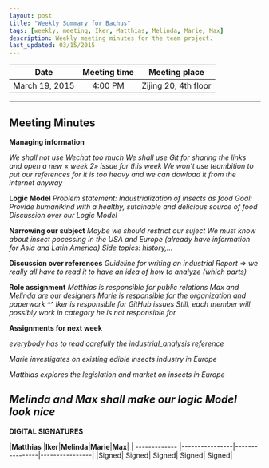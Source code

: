 ```yaml
---
layout: post
title: "Weekly Summary for Bachus"
tags: [weekly, meeting, Iker, Matthias, Melinda, Marie, Max]
description: Weekly meeting minutes for the team project.
last_updated: 03/15/2015
---
```


|**Date** |**Meeting time**|**Meeting place**
| ------------- |:----------------:|:-------:
|March 19, 2015| 4:00 PM | Zijing 20, 4th floor


----------


Meeting Minutes
------

**Managing information** 

*We shall not use Wechat too much*
*We shall use Git for sharing the links and open a new « week  2» issue for this week*
*We won't use teambition to put our references for it is too heavy and we can dowload it from the internet anyway*

**Logic Model**
*Problem statement: Industrialization of insects as food*
*Goal: Provide humanikind with a  healthy, sutainable and delicious source of food*
*Discussion over our Logic Model* 

**Narrowing our subject**
*Maybe we should restrict our suject*
*We must know about insect pocessing in the USA and Europe (already have information for Asia and Latin America)*
*Side topics: history,...*

**Discussion over references**
*Guideline for writing an industrial Report => we really all have to read it to have an idea of how to analyze (which parts)*

**Role assignment**
*Matthias is responsible for public relations*
*Max and Melinda are our designers*
*Marie is responsible for the organization and paperwork ^^*
*Iker is responsible for GitHub issues*
*Still, each member will possibly work in category he is not responsible for*

**Assignments for next week**

*everybody has to read carefully the industrial_analysis reference*

*Marie investigates on existing edible insects industry in Europe*

*Matthias explores the legislation and market on insects in Europe*

*Melinda and Max shall make our logic Model look nice*
----------


**DIGITAL SIGNATURES**

|**Matthias** |**Iker**|**Melinda**|**Marie**|**Max**|
| ------------- |----------------|----------------|----------------|
|Signed| Signed| Signed| Signed| Signed|
